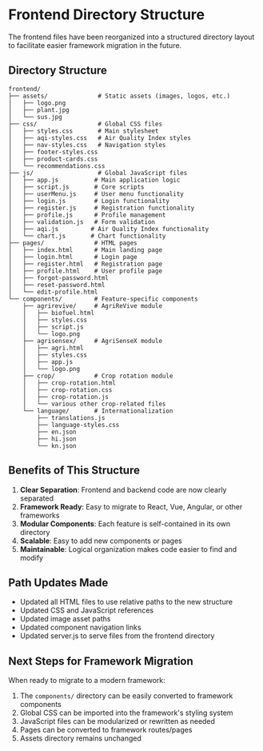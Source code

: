 # Frontend Directory Structure

The frontend files have been reorganized into a structured directory layout to facilitate easier framework migration in the future.

## Directory Structure

```
frontend/
├── assets/              # Static assets (images, logos, etc.)
│   ├── logo.png
│   ├── plant.jpg
│   └── sus.jpg
├── css/                 # Global CSS files
│   ├── styles.css       # Main stylesheet
│   ├── aqi-styles.css   # Air Quality Index styles
│   ├── nav-styles.css   # Navigation styles
│   ├── footer-styles.css
│   ├── product-cards.css
│   └── recommendations.css
├── js/                  # Global JavaScript files
│   ├── app.js          # Main application logic
│   ├── script.js       # Core scripts
│   ├── userMenu.js     # User menu functionality
│   ├── login.js        # Login functionality
│   ├── register.js     # Registration functionality
│   ├── profile.js      # Profile management
│   ├── validation.js   # Form validation
│   ├── aqi.js         # Air Quality Index functionality
│   └── chart.js       # Chart functionality
├── pages/              # HTML pages
│   ├── index.html      # Main landing page
│   ├── login.html      # Login page
│   ├── register.html   # Registration page
│   ├── profile.html    # User profile page
│   ├── forgot-password.html
│   ├── reset-password.html
│   └── edit-profile.html
└── components/         # Feature-specific components
    ├── agrirevive/     # AgriReVive module
    │   ├── biofuel.html
    │   ├── styles.css
    │   ├── script.js
    │   └── logo.png
    ├── agrisensex/     # AgriSenseX module
    │   ├── agri.html
    │   ├── styles.css
    │   ├── app.js
    │   └── logo.png
    ├── crop/           # Crop rotation module
    │   ├── crop-rotation.html
    │   ├── crop-rotation.css
    │   ├── crop-rotation.js
    │   └── various other crop-related files
    └── language/       # Internationalization
        ├── translations.js
        ├── language-styles.css
        ├── en.json
        ├── hi.json
        └── kn.json
```

## Benefits of This Structure

1. **Clear Separation**: Frontend and backend code are now clearly separated
2. **Framework Ready**: Easy to migrate to React, Vue, Angular, or other frameworks
3. **Modular Components**: Each feature is self-contained in its own directory
4. **Scalable**: Easy to add new components or pages
5. **Maintainable**: Logical organization makes code easier to find and modify

## Path Updates Made

- Updated all HTML files to use relative paths to the new structure
- Updated CSS and JavaScript references
- Updated image asset paths
- Updated component navigation links
- Updated server.js to serve files from the frontend directory

## Next Steps for Framework Migration

When ready to migrate to a modern framework:

1. The `components/` directory can be easily converted to framework components
2. Global CSS can be imported into the framework's styling system
3. JavaScript files can be modularized or rewritten as needed
4. Pages can be converted to framework routes/pages
5. Assets directory remains unchanged
